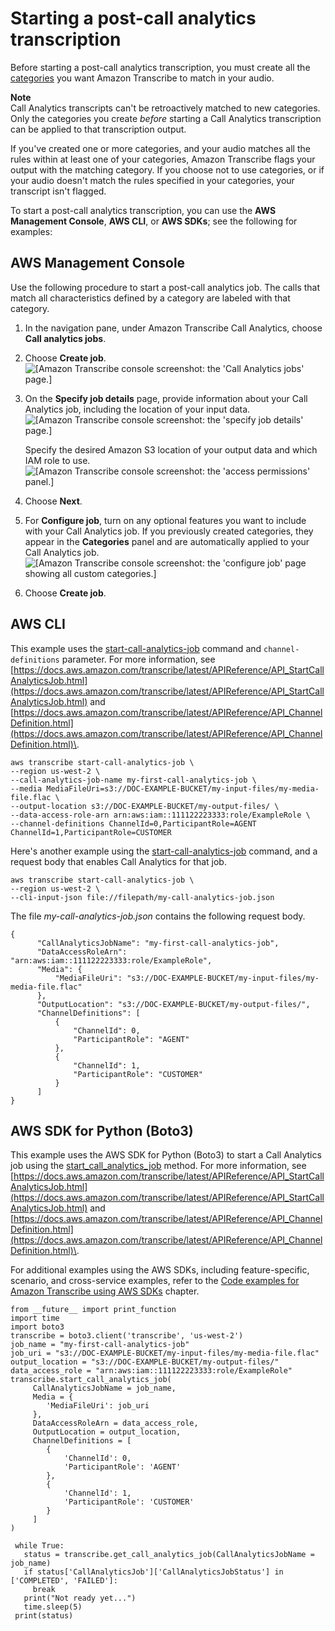# Starting a post\-call analytics transcription<a name="tca-start-batch"></a>

Before starting a post\-call analytics transcription, you must create all the [categories](tca-categories-batch.md) you want Amazon Transcribe to match in your audio\.

**Note**  
Call Analytics transcripts can't be retroactively matched to new categories\. Only the categories you create *before* starting a Call Analytics transcription can be applied to that transcription output\.

If you've created one or more categories, and your audio matches all the rules within at least one of your categories, Amazon Transcribe flags your output with the matching category\. If you choose not to use categories, or if your audio doesn't match the rules specified in your categories, your transcript isn't flagged\.

To start a post\-call analytics transcription, you can use the **AWS Management Console**, **AWS CLI**, or **AWS SDKs**; see the following for examples:

## AWS Management Console<a name="analytics-start-console-batch"></a>

Use the following procedure to start a post\-call analytics job\. The calls that match all characteristics defined by a category are labeled with that category\.

1. In the navigation pane, under Amazon Transcribe Call Analytics, choose **Call analytics jobs**\.

1. Choose **Create job**\.  
![\[Amazon Transcribe console screenshot: the 'Call Analytics jobs' page.\]](http://docs.aws.amazon.com/transcribe/latest/dg/images/analytics-start.png)

1. On the **Specify job details** page, provide information about your Call Analytics job, including the location of your input data\.  
![\[Amazon Transcribe console screenshot: the 'specify job details' page.\]](http://docs.aws.amazon.com/transcribe/latest/dg/images/analytics-start-settings1.png)

   Specify the desired Amazon S3 location of your output data and which IAM role to use\.  
![\[Amazon Transcribe console screenshot: the 'access permissions' panel.\]](http://docs.aws.amazon.com/transcribe/latest/dg/images/analytics-start-settings2.png)

1. Choose **Next**\.

1. For **Configure job**, turn on any optional features you want to include with your Call Analytics job\. If you previously created categories, they appear in the **Categories** panel and are automatically applied to your Call Analytics job\.  
![\[Amazon Transcribe console screenshot: the 'configure job' page showing all custom categories.\]](http://docs.aws.amazon.com/transcribe/latest/dg/images/analytics-start-configure.png)

1. Choose **Create job**\.

## AWS CLI<a name="analytics-start-cli"></a>

This example uses the [start\-call\-analytics\-job](https://awscli.amazonaws.com/v2/documentation/api/latest/reference/transcribe/start-call-analytics-job.html) command and `channel-definitions` parameter\. For more information, see [https://docs.aws.amazon.com/transcribe/latest/APIReference/API_StartCallAnalyticsJob.html](https://docs.aws.amazon.com/transcribe/latest/APIReference/API_StartCallAnalyticsJob.html) and [https://docs.aws.amazon.com/transcribe/latest/APIReference/API_ChannelDefinition.html](https://docs.aws.amazon.com/transcribe/latest/APIReference/API_ChannelDefinition.html)\.

```
aws transcribe start-call-analytics-job \
--region us-west-2 \
--call-analytics-job-name my-first-call-analytics-job \
--media MediaFileUri=s3://DOC-EXAMPLE-BUCKET/my-input-files/my-media-file.flac \
--output-location s3://DOC-EXAMPLE-BUCKET/my-output-files/ \
--data-access-role-arn arn:aws:iam::111122223333:role/ExampleRole \
--channel-definitions ChannelId=0,ParticipantRole=AGENT ChannelId=1,ParticipantRole=CUSTOMER
```

Here's another example using the [start\-call\-analytics\-job](https://awscli.amazonaws.com/v2/documentation/api/latest/reference/transcribe/start-call-analytics-job.html) command, and a request body that enables Call Analytics for that job\.

```
aws transcribe start-call-analytics-job \
--region us-west-2 \
--cli-input-json file://filepath/my-call-analytics-job.json
```

The file *my\-call\-analytics\-job\.json* contains the following request body\.

```
{
      "CallAnalyticsJobName": "my-first-call-analytics-job",
      "DataAccessRoleArn": "arn:aws:iam::111122223333:role/ExampleRole",
      "Media": {
          "MediaFileUri": "s3://DOC-EXAMPLE-BUCKET/my-input-files/my-media-file.flac"
      },
      "OutputLocation": "s3://DOC-EXAMPLE-BUCKET/my-output-files/",
      "ChannelDefinitions": [
          {
              "ChannelId": 0,
              "ParticipantRole": "AGENT"
          },
          {
              "ChannelId": 1,
              "ParticipantRole": "CUSTOMER"
          }
      ]
}
```

## AWS SDK for Python \(Boto3\)<a name="analytics-start-python-batch"></a>

This example uses the AWS SDK for Python \(Boto3\) to start a Call Analytics job using the [start\_call\_analytics\_job](https://boto3.amazonaws.com/v1/documentation/api/latest/reference/services/transcribe.html#TranscribeService.Client.start_call_analytics_job) method\. For more information, see [https://docs.aws.amazon.com/transcribe/latest/APIReference/API_StartCallAnalyticsJob.html](https://docs.aws.amazon.com/transcribe/latest/APIReference/API_StartCallAnalyticsJob.html) and [https://docs.aws.amazon.com/transcribe/latest/APIReference/API_ChannelDefinition.html](https://docs.aws.amazon.com/transcribe/latest/APIReference/API_ChannelDefinition.html)\.

For additional examples using the AWS SDKs, including feature\-specific, scenario, and cross\-service examples, refer to the [Code examples for Amazon Transcribe using AWS SDKs](service_code_examples.md) chapter\.

```
from __future__ import print_function
import time
import boto3
transcribe = boto3.client('transcribe', 'us-west-2')
job_name = "my-first-call-analytics-job"
job_uri = "s3://DOC-EXAMPLE-BUCKET/my-input-files/my-media-file.flac"
output_location = "s3://DOC-EXAMPLE-BUCKET/my-output-files/"
data_access_role = "arn:aws:iam::111122223333:role/ExampleRole"
transcribe.start_call_analytics_job(
     CallAnalyticsJobName = job_name,
     Media = {
        'MediaFileUri': job_uri
     },
     DataAccessRoleArn = data_access_role,
     OutputLocation = output_location,
     ChannelDefinitions = [
        {
            'ChannelId': 0, 
            'ParticipantRole': 'AGENT'
        },
        {
            'ChannelId': 1, 
            'ParticipantRole': 'CUSTOMER'
        }
     ]
)
    
 while True:
   status = transcribe.get_call_analytics_job(CallAnalyticsJobName = job_name)
   if status['CallAnalyticsJob']['CallAnalyticsJobStatus'] in ['COMPLETED', 'FAILED']:
     break
   print("Not ready yet...")
   time.sleep(5)
 print(status)
```